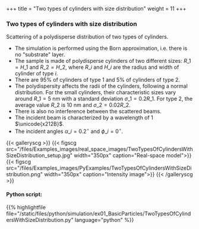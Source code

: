 +++
title = "Two types of cylinders with size distribution"
weight = 11
+++

### Two types of cylinders with size distribution

Scattering of a polydisperse distribution of two types of cylinders.

* The simulation is performed using the Born approximation, i.e. there is no "substrate" layer.
* The sample is made of polydisperse cylinders of two different sizes: $R\_1 = H\_1$ and $R\_2 = H\_2$, where $R\_i$ and $H\_i$ are the radius and width of cylinder of type $i$.
* There are 95% of cylinders of type $1$ and 5% of cylinders of type $2$.
* The polydispersity affects the radii of the cylinders, following a normal distribution. For the small cylinders, their characteristic sizes vary around $R\_1 = 5$ nm with a standard deviation $\sigma\_1 = 0.2 R\_1$. For type 2, the average value $R\_2$ is $10$ nm and $\sigma\_2 = 0.02 R\_2$.
* There is also no interference between the scattered beams.
* The incident beam is characterized by a wavelength of $1$ $\unicode{x212B}$.
* The incident angles $\alpha\_i = 0.2 ^{\circ}$ and $\phi\_i = 0^{\circ}$.


{{< galleryscg >}}
{{< figscg src="/files/Examples_images/real_space_images/TwoTypesOfCylindersWithSizeDistribution_setup.jpg" width="350px" caption="Real-space model">}}
{{< figscg src="/files/Examples_images/PyExamples/TwoTypesOfCylindersWithSizeDistribution.png" width="350px" caption="Intensity image">}}
{{< /galleryscg >}}

#### Python script:
{{% highlightfile file="/static/files/python/simulation/ex01_BasicParticles/TwoTypesOfCylindersWithSizeDistribution.py" language="python" %}}
